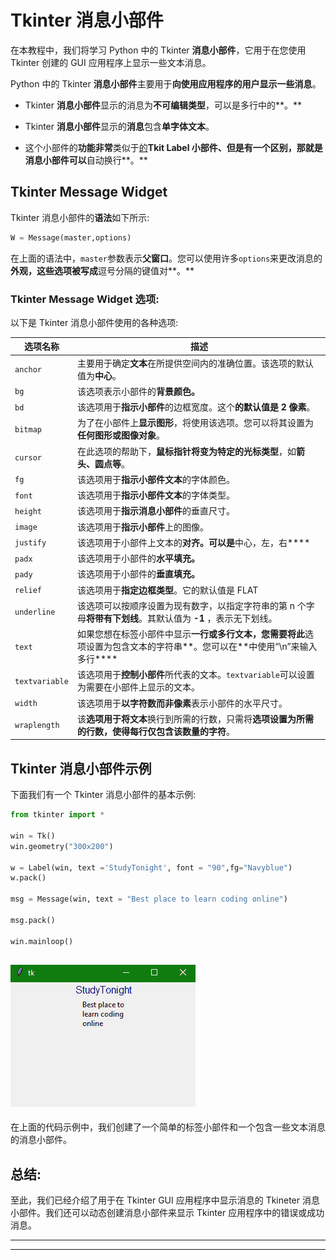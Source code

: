 # Tkinter 消息小部件

在本教程中，我们将学习 Python 中的 Tkinter **消息小部件**，它用于在您使用 Tkinter 创建的 GUI 应用程序上显示一些文本消息。

Python 中的 Tkinter **消息小部件**主要用于**向使用应用程序的用户显示一些消息**。

*   Tkinter **消息小部件**显示的消息为**不可编辑类型**，可以是多行中的**。**
*   Tkinter **消息小部件**显示的**消息**包含**单字体文本**。

*   这个小部件的**功能非常**类似于[的](https://www.studytonight.com/tkinter/python-tkinter-label-widget)**Tkit Label 小部件、**但是有一个区别**，那就是消息小部件可以**自动换行**。**

## Tkinter Message Widget

Tkinter 消息小部件的**语法**如下所示:

```py
W = Message(master,options) 
```

在上面的语法中，`master`参数表示**父窗口**。您可以使用许多`options`来更改消息的**外观，这些选项被写成**逗号分隔的键值对**。**

### Tkinter Message Widget 选项:

以下是 Tkinter 消息小部件使用的各种选项:

| **选项名称** | **描述** |
| --- | --- |
| `anchor` | 主要用于确定**文本**在所提供空间内的准确位置。该选项的默认值为**中心**。 |
| `bg` | 该选项表示小部件的**背景颜色。** |
| `bd` | 该选项用于**指示小部件**的边框宽度。这个**的默认值是 2 像素**。 |
| `bitmap` | 为了在小部件上**显示图形**，将使用该选项。您可以将其设置为**任何图形或图像对象**。 |
| `cursor` | 在此选项的帮助下，**鼠标指针将变为特定的光标类型**，如**箭头、圆点等**。 |
| `fg` | 该选项用于**指示小部件文本**的字体颜色。 |
| `font` | 该选项用于**指示小部件文本**的字体类型。 |
| `height` | 该选项用于**指示消息小部件**的垂直尺寸。 |
| `image` | 该选项用于**指示小部件**上的图像。 |
| `justify` | 该选项用于小部件上文本的**对齐。可以是**中心，左，右**** |
| `padx` | 该选项用于小部件的**水平填充。** |
| `pady` | 该选项用于小部件的**垂直填充。** |
| `relief` | 该选项用于**指定边框类型**。它的默认值是 FLAT |
| `underline` | 该选项可以按顺序设置为现有数字，以指定字符串的第 n 个字母**将带有下划线**。其默认值为 **-1** ，表示无下划线。 |
| `text` | 如果您想在标签小部件中显示**一行或多行文本，您需要将此**选项设置为包含文本的字符串**。您可以在**中使用“\n”来输入多行**** |
| `textvariable` | 该选项用于**控制小部件**所代表的文本。`textvariable`可以设置为需要在小部件上显示的文本。 |
| `width` | 该选项用于**以字符数而非像素**表示小部件的水平尺寸。 |
| `wraplength` | 该**选项用于将文本**换行到所需的行数，只需将**选项设置为所需的行数，使得每行仅包含该数量的字符**。 |

## Tkinter 消息小部件示例

下面我们有一个 Tkinter 消息小部件的基本示例:

```py
from tkinter import *

win = Tk() 
win.geometry("300x200") 

w = Label(win, text ='StudyTonight', font = "90",fg="Navyblue") 
w.pack() 

msg = Message(win, text = "Best place to learn coding online") 

msg.pack() 

win.mainloop() 
```

## ![Tkinter Message Widget Example](img/e8401f1f49766e73ee3b3902905586e9.png)

在上面的代码示例中，我们创建了一个简单的标签小部件和一个包含一些文本消息的消息小部件。

## 总结:

至此，我们已经介绍了用于在 Tkinter GUI 应用程序中显示消息的 Tkineter 消息小部件。我们还可以动态创建消息小部件来显示 Tkinter 应用程序中的错误或成功消息。

* * *

* * *